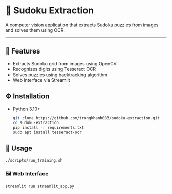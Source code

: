# 🧊 Sudoku Extraction

A computer vision application that extracts Sudoku puzzles from images and solves them using OCR.

---

## 🚀 Features
- Extracts Sudoku grid from images using OpenCV
- Recognizes digits using Tesseract OCR
- Solves puzzles using backtracking algorithm
- Web interface via Streamlit

## ⚙️ Installation
- Python 3.10+
   ```bash
   git clone https://github.com/trongkhanh083/sudoku-extraction.git
   cd sudoku-extraction
   pip install -r requirements.txt
   sudo apt install tesseract-ocr
   ```
   
## 🧠 Usage
  ```bash
  ./scripts/run_training.sh
  ```

### 🖼️ Web Interface
```bash
streamlit run streamlit_app.py
```
